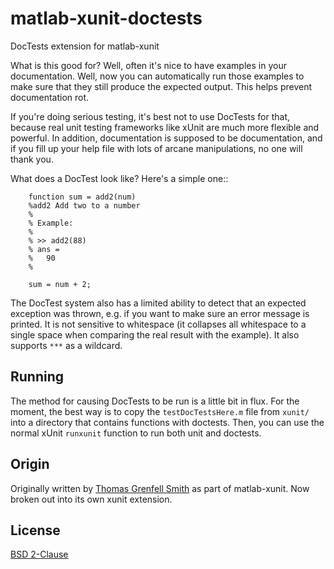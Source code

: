 matlab-xunit-doctests
=====================

DocTests extension for matlab-xunit

What is this good for?  Well, often it's nice to have examples in your
documentation.  Well, now you can automatically run those examples to
make sure that they still produce the expected output.  This helps
prevent documentation rot.

If you're doing serious testing, it's best not to use DocTests for that,
because real unit testing frameworks like xUnit are much more flexible
and powerful.  In addition, documentation is supposed to be
documentation, and if you fill up your help file with lots of arcane
manipulations, no one will thank you.

What does a DocTest look like?  Here's a simple one::

        function sum = add2(num)
        %add2 Add two to a number
        %
        % Example:
        %
        % >> add2(88)
        % ans =
        %   90
        %

        sum = num + 2;

The DocTest system also has a limited ability to detect that an expected
exception was thrown, e.g. if you want to make sure an error message is
printed.  It is not sensitive to whitespace (it collapses all whitespace
to a single space when comparing the real result with the example).  It
also supports ``***`` as a wildcard.

Running
-------

The method for causing DocTests to be run is a little bit in flux.  For
the moment, the best way is to copy the ``testDocTestsHere.m`` file from
``xunit/`` into a directory that contains functions with doctests.  Then,
you can use the normal xUnit ``runxunit`` function to run both unit and
doctests.

Origin
------

Originally written by [Thomas Grenfell Smith](https://github.com/tgs/) as part of matlab-xunit. Now broken out into its own xunit extension.

License
-------

[BSD 2-Clause](http://opensource.org/licenses/bsd-license.php)

